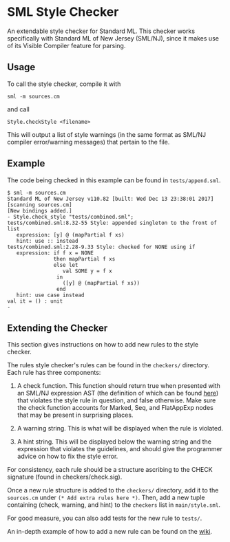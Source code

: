 # SML Style Checker
An extendable style checker for Standard ML. This checker works specifically with Standard ML of New Jersey (SML/NJ), 
since it makes use of its Visible Compiler feature for parsing.

## Usage

To call the style checker, compile it with 

```
sml -m sources.cm
```

and call

```
Style.checkStyle <filename>
```

This will output a list of style warnings (in the same format as SML/NJ compiler error/warning messages) that pertain to 
the file. 


## Example
The code being checked in this example can be found in `tests/append.sml`.

```
$ sml -m sources.cm
Standard ML of New Jersey v110.82 [built: Wed Dec 13 23:38:01 2017]
[scanning sources.cm]
[New bindings added.]
- Style.check_style "tests/combined.sml";
tests/combined.sml:8.32-55 Style: appended singleton to the front of list
   expression: [y] @ (mapPartial f xs)
   hint: use :: instead
tests/combined.sml:2.28-9.33 Style: checked for NONE using if
   expression: if f x = NONE
               then mapPartial f xs
               else let
                  val SOME y = f x
                in
                  ([y] @ (mapPartial f xs))
                end
   hint: use case instead
val it = () : unit
- 
```

## Extending the Checker

This section gives instructions on how to add new rules to the style checker. 

The rules style checker's rules can be found in the `checkers/` directory. Each rule has three components:
1. A check function. This function should return true when presented with an SML/NJ expression AST (the definition of 
which can be found [here](https://www.smlnj.org/doc/Compiler/pages/ast.html)) that violates the style rule in question, 
and false otherwise. Make sure the check function accounts for Marked, Seq, and FlatAppExp nodes that may be present
in surprising places.

2. A warning string. This is what will be displayed when the rule is violated.

3. A hint string. This will be displayed below the warning string and the expression that violates the guidelines, and 
should give the programmer advice on how to fix the style error. 

For consistency, each rule should be a structure ascribing to the CHECK signature (found in checkers/check.sig).

Once a new rule structure is added to the `checkers/` directory, add it to the `sources.cm` under `(* Add extra rules here *)`.
Then, add a new tuple containing (check, warning, and hint) to the `checkers` list in `main/style.sml`. 

For good measure, you can also add tests for the new rule to `tests/`. 

An in-depth example of how to add a new rule can be found on the [wiki](https://github.com/jluningp/sml-style-check/wiki/New-Style-Rule-Example). 
